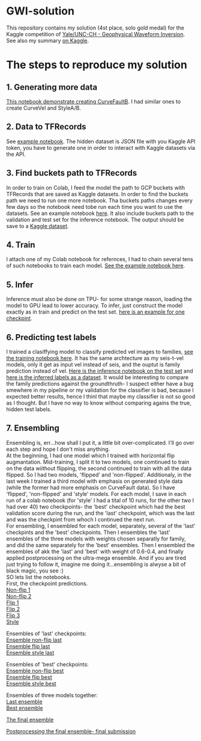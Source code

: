 # GWI-solution
This repository contains my solution (4st place, solo gold medal) for the Kaggle competition of [Yale/UNC-CH - Geophysical Waveform Inversion](https://www.kaggle.com/competitions/waveform-inversion). See also my summary [on Kaggle](https://www.kaggle.com/competitions/waveform-inversion/discussion/587500).  
# The steps to reproduce my solution  
## 1. Generating more data
[This notebook demonstrate creating CurveFaultB](https://www.kaggle.com/code/shlomoron/gwi-generate-cfb-public). I had similar ones to create CurveVel and StyleA/B.
## 2. Data to TFRecords
See [example notebook](https://www.kaggle.com/code/shlomoron/gwi-tfrecs-cfb). The hidden dataset is JSON file with you Kaggle API token, you have to generate one in order to interact with Kaggle datasets via the API.  
## 3. Find buckets path to TFRecords
In order to train on Colab, I feed the model the path to GCP buckets with TFRecords that are saved as Kaggle datasets. In order to find the buckets path we need to run one more notebook. Tha buckets paths changes every few days so the notebook need tobe run each time you want to use the datasets. See an example notebook [here](https://www.kaggle.com/code/shlomoron/gwi-gcp-path-tfrecs-x-cmprsd-val-f32). It also include buckets path to the validation and test set for the inference notebook. The output should be save to a [Kaggle dataset](https://www.kaggle.com/datasets/shlomoron/gwi-gcp-path-tfrecs-x-cmprsd-val-f32-ds).  
## 4. Train
I attach one of my Colab notebook for refernces, I had to chain several tens of such notebooks to train each model. [See the example notebook here](https://colab.research.google.com/drive/1kshcWCi8hbZtJVijVv2pez9PvAmxGjR_?usp=drive_link).   
## 5. Infer
Inference must also be done on TPU- for some strange reason, loading the model to GPU lead to lower accuracy. To infer, just construct the model exactly as in train and predict on the test set. [here is an example for one checkpint](https://colab.research.google.com/drive/1EuTwKgrXDsfE8yNLfgWcR7FMynUhTiwx?usp=sharing).  
## 6. Predicting test labels
I trained a clasiffying model to classify predicted vel images to families, [see the training notebook here](https://www.kaggle.com/code/shlomoron/gwi-classifier-1). It has the same archtecture as my seis-t-vel models, only it get as input vel instead of seis, and the ouptut is family prediction instead of vel. [Here is the inference notebook on the test set](https://www.kaggle.com/code/shlomoron/gwi-classifier-1-infer) and [here is the inferred labels as a dataset](https://www.kaggle.com/datasets/shlomoron/gwi-test-labels). It would be interesting to compare the family predictions against the groundthruth- I suspect either have a bug smewhere in my pipeline or my validation for the classifier is bad, because I expected better results, hence I thinl that maybe my classifier is not so good as I thought. But I have no way to know without comparing agains the true, hidden test labels.
## 7. Ensembling
Ensembling is, err...how shall I put it, a little bit over-complicated. I'll go over each step and hope I don't miss anything.  
At the beginning, I had one model which I trained with horizontal flip augmantation. Mid-training, I split it to two models, one comtinued to train on the data wiithout flipping, the second continued to train with all the data flipped. So I had two models, 'flipped' and 'non-flipped'. Additionaly, in the last week I trained a third model with emphasis on generated style data (while the former had more emphasis on CurveFault data). So I have 'flipped', 'non-flipped' and 'style' models. For each model, I save in each run of a colab notebook (for 'style' I had a tital of 10 runs, for the other two I had over 40) two checkpoints- the 'best' checkpoint which had the best validation score during the run, and the 'last' checkpoint, which was the last and was the checkpint from whoch I continued the next run.  
For ensembling, I ensembled for each model, separately, several of the 'last' checkpints and the 'best' checkpoints. Then I ensembles the 'last' ensembles of the three models with weights chosen separatly for family, and did the same separately for the 'best' ensembles. Then I ensembled the ensembles of akk the 'last' and 'best' with weight of 0.6-0.4, and finally applied postprocessing on the ultra-mega ensemble. And if you are tired just trying to follow it, imagine me doing it...ensembling is alwyse a bit of black magic, you see :)  
SO lets list the notebooks.  
First, the checkpoint predictions.  
[Non-flip 1](https://www.kaggle.com/code/shlomoron/gwi-preds-32-36-ds-to-notebook)  
[Non-flip 2](https://www.kaggle.com/code/shlomoron/gwi-preds-37-52-ds-to-notebook)  
[Flip 1](https://www.kaggle.com/code/shlomoron/gwi-preds-32-36-flip-ds-to-notebook)  
[Flip 2](https://www.kaggle.com/code/shlomoron/gwi-preds-37-42-flip-ds-to-notebook)  
[Flip 3](https://www.kaggle.com/code/shlomoron/gwi-preds-43-45-flip-ds-to-notebook)  
[Style](https://www.kaggle.com/code/shlomoron/gwi-preds-6-10-style-ds-to-notebook)  

Ensembles of 'last' checkpoints:  
[Ensemble non-flip last](https://www.kaggle.com/code/shlomoron/gwi-val-ensemble-noflip)  
[Ensemble flip last](https://www.kaggle.com/code/shlomoron/gwi-val-ensemble-flip)  
[Ensemble style last](https://www.kaggle.com/code/shlomoron/gwi-val-ensemble-style)  

Ensembles of 'best' checkpoints:  
[Ensemble non-flip best](https://www.kaggle.com/code/shlomoron/gwi-val-ensemble-noflip-best)  
[Ensemble flip best](https://www.kaggle.com/code/shlomoron/gwi-val-ensemble-flip-best)  
[Ensemble style best](https://www.kaggle.com/code/shlomoron/gwi-val-ensemble-style-best)  

Ensembles of three models together:  
[Last ensemble](https://www.kaggle.com/code/shlomoron/gwi-ensemble-flip-noflip-style)  
[Best ensemble](https://www.kaggle.com/code/shlomoron/gwi-ensemble-flip-noflip-style-best)  

[The final ensemble](https://www.kaggle.com/code/shlomoron/gwi-ensemble-best-nobest-w-style-4-6-weights/notebook)  

[Postprocessing the final ensemble- final submission](https://www.kaggle.com/code/shlomoron/gwi-ensemble-postprocessing-2/notebook)  




